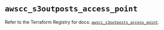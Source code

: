 # `awscc_s3outposts_access_point`

Refer to the Terraform Registry for docs: [`awscc_s3outposts_access_point`](https://registry.terraform.io/providers/hashicorp/awscc/0.70.0/docs/resources/s3outposts_access_point).
